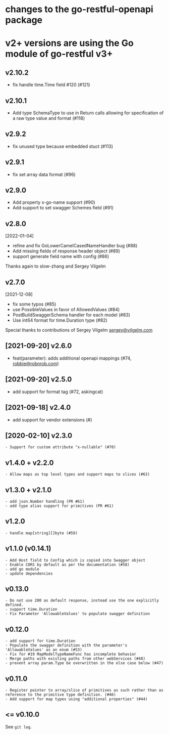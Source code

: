 # changes to the go-restful-openapi package

# v2+ versions are using the Go module of go-restful v3+


## v2.10.2

- fix handle time.Time field #120 (#121)

## v2.10.1

- Add type SchemaType to use in Return calls allowing for specification of a raw type value and format (#118) 

## v2.9.2

- fix unused type because embedded stuct (#113)

## v2.9.1

- fix set array data format (#96)

## v2.9.0

- Add property x-go-name support (#90)
- Add support to set swagger Schemes field (#91)

## v2.8.0

[2022-01-04]

- refine and fix GoLowerCamelCasedNameHandler bug (#88)
- Add missing fields of response header object (#89)
- support generate field name with config (#86)

Thanks again to slow-zhang and Sergey Vilgelm

## v2.7.0

[2021-12-08]

- fix some typos (#85)
- use PossibleValues in favor of AllowedValues (#84)
- PostBuildSwaggerSchema handler for each model (#83)
- Use int64 format for time.Duration type (#82)

Special thanks to contributions of Sergey Vilgelm <sergey@vilgelm.com>

## [2021-09-20] v2.6.0

- feat(parameter): adds additional openapi mappings (#74, robbie@robnrob.com)

## [2021-09-20] v2.5.0

- add support for format tag (#72, askingcat)

## [2021-09-18] v2.4.0

- add support for vendor extensions (#)

## [2020-02-10] v2.3.0
    - Support for custom attribute "x-nullable" (#70)

## v1.4.0 + v2.2.0
    - Allow maps as top level types and support maps to slices (#63)

## v1.3.0 + v2.1.0
    - add json.Number handling (PR #61)
    - add type alias support for primitives (PR #61)

## v1.2.0

    - handle map[string][]byte (#59)

## v1.1.0 (v0.14.1)

    - Add Host field to Config which is copied into Swagger object
    - Enable CORS by default as per the documentation (#58)
    - add go module
    - update dependencies

## v0.13.0

    - Do not use 200 as default response, instead use the one explicitly defined.
    - support time.Duration
    - Fix Parameter 'AllowableValues' to populate swagger definition

## v0.12.0

    - add support for time.Duration
    - Populate the swagger definition with the parameter's 'AllowableValues' as an enum (#53)
    - Fix for #19 MapModelTypeNameFunc has incomplete behavior
    - Merge paths with existing paths from other webServices (#48)
    - prevent array param.Type be overwritten in the else case below (#47)

## v0.11.0

    - Register pointer to array/slice of primitives as such rather than as reference to the primitive type definition. (#46)
    - Add support for map types using "additional properties" (#44) 

## <= v0.10.0

See `git log`.